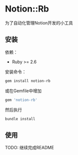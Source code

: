 # Notion::Rb

为了自动化管理Notion开发的小工具

## 安装

依赖：
- Ruby >= 2.6

安装命令：
```bash
gem install notion-rb
```

或在Gemfile中增加
```ruby
gem 'notion-rb'
```

然后执行
```bash
bundle install
```

## 使用

TODO: 继续完成README
